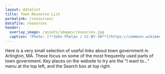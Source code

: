 ```yaml
---
layout: datalist
title: Town Resource List
permalink: /resources/
datafile: resources
header:
  overlay_image: /assets/images/resources.jpg
  caption: "Photo: [**John Phelan / CC-BY-30**](https://commons.wikimedia.org/wiki/File:View_of_Boston_from_Robbins_Farm_Park,_Arlington_Heights_MA.jpg)"
---
```


Here is a very small selection of useful links about town government 
in Arlington, MA.  These focus on some of the most frequently used 
parts of town government.  Key places on the website to try are 
the "I want to..." menu at the top left, and the Search box at top right.

